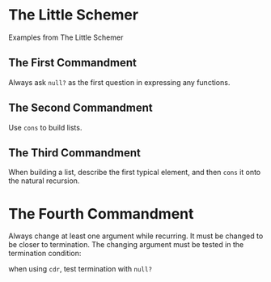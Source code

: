 The Little Schemer
==================

Examples from The Little Schemer

## The First Commandment

Always ask `null?` as the first question in expressing any functions.

## The Second Commandment

Use `cons` to build lists.

## The Third Commandment

When building a list, describe the first typical element, and then `cons` it onto the natural recursion.

# The Fourth Commandment

Always change at least one argument while recurring. It must be changed to be closer to termination. The changing argument must be tested in the termination condition:

when using `cdr`, test termination with `null?`
